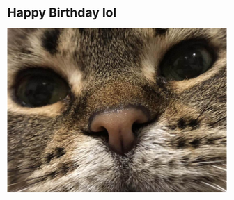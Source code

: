 # Happy Birthday lol

![Rufus](https://raw.githubusercontent.com/bigspider-bigworm/big-spider-big-worm/gh-pages/docs/assets/images/IMG_7210.jpg)


